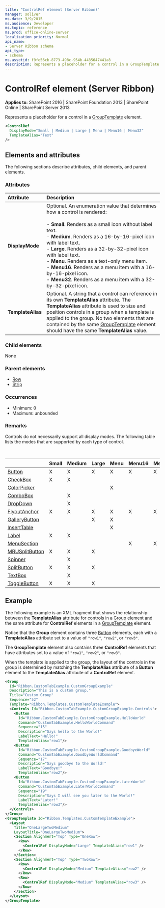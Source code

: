 ```yaml
---
title: "ControlRef element (Server Ribbon)"
manager: soliver
ms.date: 3/9/2015
ms.audience: Developer
ms.topic: reference
ms.prod: office-online-server
localization_priority: Normal
api_name:
- Server Ribbon schema
api_type:
- schema
ms.assetid: f0fe56cb-8773-498c-954b-4485647441a8
description: Represents a placeholder for a control in a GroupTemplate element. 
---
```


# ControlRef element (Server Ribbon)

**Applies to:** SharePoint 2016 | SharePoint Foundation 2013 | SharePoint Online | SharePoint Server 2013
  
Represents a placeholder for a control in a [GroupTemplate](grouptemplate-element.md) element. 
  
```XML
<ControlRef
  DisplayMode="Small | Medium | Large | Menu | Menu16 | Menu32"
  TemplateAlias="Text"
/>
```

## Elements and attributes

The following sections describe attributes, child elements, and parent elements.

### Attributes

|**Attribute**|**Description**|
|:-----|:-----|
|**DisplayMode** <br/> | Optional. An enumeration value that determines how a control is rendered:<br/><br/>- **Small**. Renders as a small icon without label text.  <br/>- **Medium**. Renders as a 16-by-16-pixel icon with label text.  <br/>- **Large**. Renders as a 32-by-32-pixel icon with label text.  <br/>- **Menu**. Renders as a text-only menu item.  <br/>- **Menu16**. Renders as a menu item with a 16-by-16-pixel icon.  <br/>- **Menu32**. Renders as a menu item with a 32-by-32-pixel icon.  <br/> |
|**TemplateAlias** <br/> |Optional. A string that a control can reference in its own **TemplateAlias** attribute. The **TemplateAlias** attribute is used to size and position controls in a group when a template is applied to the group. No two elements that are contained by the same [GroupTemplate](grouptemplate-element.md) element should have the same **TemplateAlias** value.  <br/> |
   
### Child elements

None
  
### Parent elements

- [Row](row-element.md) 
- [Strip](strip-element.md) 
   
### Occurrences

- Minimum: 0
- Maximum: unbounded  
   
### Remarks

Controls do not necessarily support all display modes. The following table lists the modes that are supported by each type of control.

<br/>
  
||**Small**|**Medium**|**Large**|**Menu**|**Menu16**|**Menu32**|
|:-----|:-----|:-----|:-----|:-----|:-----|:-----|
|[Button](button-element.md) <br/> |X  <br/> |X  <br/> |X  <br/> |X  <br/> |X  <br/> |X  <br/> |
|[CheckBox](checkbox-element.md) <br/> |X  <br/> |X  <br/> |||||
|[ColorPicker](colorpicker-element.md) <br/> ||||X  <br/> |||
|[ComboBox](combobox-element.md) <br/> ||X  <br/> |||||
|[DropDown](dropdown-element.md) <br/> ||X  <br/> |||||
|[FlyoutAnchor](flyoutanchor-element.md) <br/> |X  <br/> |X  <br/> |X  <br/> |X  <br/> |X  <br/> |X  <br/> |
|[GalleryButton](gallerybutton-element-gallery.md) <br/> |||X  <br/> |X  <br/> |||
|[InsertTable](inserttable-element.md) <br/> ||||X  <br/> |||
|[Label](label-element.md) <br/> |X  <br/> |X  <br/> |||||
|[MenuSection](menusection-element.md) <br/> |||||X  <br/> |X  <br/> |
|[MRUSplitButton](mrusplitbutton-element.md) <br/> |X  <br/> |X  <br/> |X  <br/> ||||
|[Spinner](spinner-element.md) <br/> ||X  <br/> |||||
|[SplitButton](splitbutton-element.md) <br/> |X  <br/> |X  <br/> |X  <br/> ||||
|[TextBox](textbox-element.md) <br/> ||X  <br/> |||||
|[ToggleButton](togglebutton-element.md) <br/> |X  <br/> |X  <br/> |X  <br/> ||||
   
## Example

The following example is an XML fragment that shows the relationship between the **TemplateAlias** attribute for controls in a [Group](group-element-ribbon.md) element and the same attribute for **ControlRef** elements in a [GroupTemplate](grouptemplate-element.md) element. 

Notice that the **Group** element contains three [Button](button-element.md) elements, each with a **TemplateAlias** attribute set to a value of `"row1"`, `"row2"`, or `"row3"`. 

The **GroupTemplate** element also contains three **ControlRef** elements that have attributes set to a value of `"row1"`, `"row2"`, or `"row3"`. 

When the template is applied to the group, the layout of the controls in the group is determined by matching the **TemplateAlias** attribute of a **Button** element to the **TemplateAlias** attribute of a **ControlRef** element. 
  
```XML
<Group
  Id="Ribbon.CustomTabExample.CustomGroupExample"
  Description="This is a custom group."
  Title="Custom Group"
  Sequence="52"
  Template="Ribbon.Templates.CustomTemplateExample">
  <Controls Id="Ribbon.CustomTabExample.CustomGroupExample.Controls">
    <Button
      Id="Ribbon.CustomTabExample.CustomGroupExample.HelloWorld"
      Command="CustomTabExample.HelloWorldCommand"
      Sequence="15"
      Description="Says hello to the World!"
      LabelText="Hello!"
      TemplateAlias="row1"/>
    <Button
      Id="Ribbon.CustomTabExample.CustomGroupExample.GoodbyeWorld"
      Command="CustomTabExample.GoodbyeWorldCommand"
      Sequence="17"
      Description="Says goodbye to the World!"
      LabelText="Goodbye!"
      TemplateAlias="row2"/>
    <Button
      Id="Ribbon.CustomTabExample.CustomGroupExample.LaterWorld"
      Command="CustomTabExample.LaterWorldCommand"
      Sequence="19"
      Description="Says I will see you later to the World!"
      LabelText="Later!"
      TemplateAlias="row3"/>
  </Controls>
</Group>
<GroupTemplate Id="Ribbon.Templates.CustomTemplateExample">
  <Layout
    Title="OneLargeTwoMedium"
    LayoutTitle="OneLargeTwoMedium">
    <Section Alignment="Top" Type="OneRow">
      <Row>
        <ControlRef DisplayMode="Large" TemplateAlias="row1" />
      </Row>
    </Section>
    <Section Alignment="Top" Type="TwoRow">
      <Row>
        <ControlRef DisplayMode="Medium" TemplateAlias="row2" />
      </Row>
      <Row>
        <ControlRef DisplayMode="Medium" TemplateAlias="row3" />
      </Row>
    </Section>
  </Layout>
</GroupTemplate>
```


